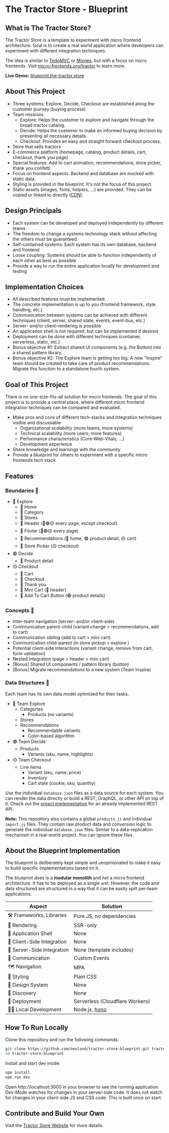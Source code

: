 # The Tractor Store - Blueprint

## What is The Tractor Store?

The Tractor Store is a template to experiment with micro frontend architecture.
Goal is to create a real world application where developers can experiment with different integration techniques.

The idea is similar to [TodoMVC](http://todomvc.com/) or [Movies](https://tastejs.com/movies/), but with a focus on micro frontends. Visit [micro-frontends.org/tractor](https://micro-frontends.org/tractor-store/) to learn more.

**Live Demo:** [blueprint.the-tractor.store](https://blueprint.the-tractor.store)

## About This Project

- Three systems: Explore, Decide, Checkout are established along the customer journey (buying process)
- Team missions
  - Explore: Helps the customer to explore and navigate through the broad tractor catalog.
  - Decide: Helps the customer to make an informed buying decision by presenting all necessary details.
  - Checkout: Provides an easy and straight forward checkout process.
- Store that sells tractors
- E-commerce platform (homepage, catalog, product details, cart, checkout, thank you page)
- Special features: Add to cart animation, recommendations, store picker, thank you confetti
- Focus on frontend aspects. Backend and database are mocked with static data.
- Styling is provided in the blueprint. It's not the focus of this project.
- Static assets (images, fonts, helpers, ...) are provided. They can be copied or linked to directly ([CDN](https://blueprint.the-tractor.store)).

## Design Principals

- Each system can be developed and deployed independently by different teams
- The freedom to change a systems technology stack without affecting the others must be guaranteed
- Self-contained systems: Each system has its own database, backend and frontend
- Loose coupling: Systems should be able to function independently of each other as best as possible
- Provide a way to run the entire application locally for development and testing

## Implementation Choices

- All described features must be implemented.
- The concrete implementation is up to you (frontend framework, style handling, etc.)
- Communication between systems can be achieved with different techniques (client, server, shared state, events, event-bus, etc.)
- Server- and/or client-rendering is possible
- An application shell is not required, but can be implemented if desired
- Deployment can be done with different techniques (container, serverless, static, etc.)
- Bonus objective #1: Extract shared UI components (e.g. the Button) into a shared pattern library.
- Bonus objective #2: The Explore team is getting too big. A new "Inspire" team should be created to take care of product recommendations. Migrate this function to a standalone fourth system.

## Goal of This Project

There is no one-size-fits-all solution for micro frontends.
The goal of this project is to provide a central place, where different micro frontend integration techniques can be compared and evaluated.

- Make pros and cons of different tech-stacks and integration techniques visible and discussable
  - Organizational scalability (more teams, more systems)
  - Technical scalability (more users, more features)
  - Performance characteristics (Core-Web-Vitals, ...)
  - Development experience
- Share knowledge and learnings with the community
- Provide a blueprint for others to experiment with a specific micro frontends tech stack

## Features

### Boundaries 📄

- 🔴 Explore
  - 📄 Home
  - 📄 Category
  - 📄 Stores
  - 🧩 Header (🔴🟢🟡 every page, except checkout)
  - 🧩 Footer (🔴🟢🟡 every page)
  - 🧩 Recommendations (🔴 home, 🟢 product detail, 🟡 cart)
  - 🧩 Store Picker (🟡 checkout)
- 🟢 Decide
  - 📄 Product detail
- 🟡 Checkout
  - 📄 Cart
  - 📄 Checkout
  - 📄 Thank you
  - 🧩 Mini Cart (🔴 header)
  - 🧩 Add To Cart Button (🟢 product details)

### Concepts 🧠

- Inter-team navigation (server- and/or client-side)
- Communication parent-child (variant change > recommendations, add to cart)
- Communication sibling (add to cart > mini cart)
- Communication child-parent (in store pickup > explore )
- Potential client-side interactions (variant change, remove from cart, form validation)
- Nested integration (page > header > mini cart)
- [Bonus] Shared UI components / pattern library (button)
- [Bonus] Migrate recommendations to a new system (Team Inspire)

### Data Structures 💽

Each team has its own data model optimized for their tasks.

- 🔴 Team Explore
  - Categories
    - Products (no variants)
  - Stores
  - Recommendations
    - Recommendable variants
    - Color-based algorithm
- 🟢 Team Decide
  - Products
    - Variants (sku, name, highlights)
- 🟡 Team Checkout
  - Line items
    - Variant (sku, name, price)
    - Inventory
    - Cart state (cookie, sku, quantity)

Use the individual `database.json` files as a data source for each system.
You can render the data directly or build a REST, GraphQL, or other API on top of it.
Check out the [preact implementation](https://github.com/neuland/tractor-store-preact) for an already implemented REST API.

**Note:** This repository also contains a global `products.js` and individual `import.js` files.
They contain raw product data and conversion logic to generate the individual `database.json` files.
Similar to a data-replication mechanism in a real-world project. You can ignore these files.

## About the Blueprint Implementation

The blueprint is deliberately kept simple and unopinionated to make it easy to build specific implementations based on it.

The blueprint does is a **modular monolith** and not a micro frontend architecture.
It has to be deployed as a single unit.
However, the code and data structured are structured in a way that it can be easily split per-team applications.

| Aspect                     | Solution                        |
| -------------------------- | ------------------------------- |
| 🛠️ Frameworks, Libraries   | Pure JS, no dependencies        |
| 📝 Rendering               | SSR-only                        |
| 🐚 Application Shell       | None                            |
| 🧩 Client-Side Integration | None                            |
| 🧩 Server-Side Integration | None (template includes)        |
| 📣 Communication           | Custom Events                   |
| 🗺️ Navigation              | MPA                             |
| 🎨 Styling                 | Plain CSS                       |
| 🍱 Design System           | None                            |
| 🔮 Discovery               | None                            |
| 🚚 Deployment              | Serverless (Cloudflare Workers) |
| 👩‍💻 Local Development       | Node.js, [hono]                 |

[hono]: https://hono.dev

## How To Run Locally

Clone this repository and run the following commands:

```bash
git clone https://github.com/neuland/tractor-store-blueprint.git tractor-store-blueprint
cd tractor-store-blueprint
```

Install and start dev mode:

```bash
npm install
npm run dev
```

Open http://localhost:3000 in your browser to see the running application.
Dev-Mode watches for changes in your server-side code.
It does not watch for changes in your client-side JS and CSS code. This is built once on start.

## Contribute and Build Your Own

Visit the [Tractor Store Website](https://micro-frontends.org/tractor-store/#contribute) for more details.

